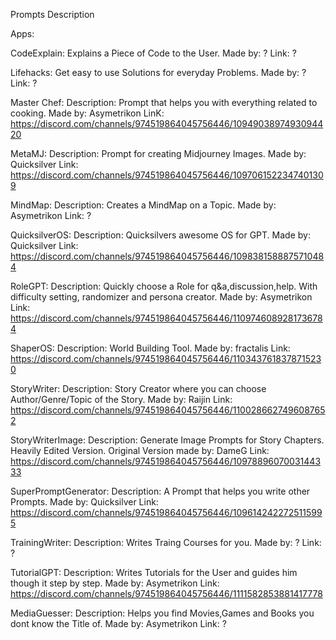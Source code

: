 Prompts Description

Apps:

CodeExplain:
Explains a Piece of Code to the User.
Made by: ?
Link: ?

Lifehacks:
Get easy to use Solutions for everyday Problems.
Made by: ?
Link: ?

Master Chef:
Description: Prompt that helps you with everything related to cooking.
Made by: Asymetrikon
LinK: https://discord.com/channels/974519864045756446/1094903897493094420

MetaMJ:
Description: Prompt for creating Midjourney Images.
Made by: Quicksilver
Link: https://discord.com/channels/974519864045756446/1097061522347401309

MindMap:
Description: Creates a MindMap on a Topic.
Made by: Asymetrikon
Link: ?

QuicksilverOS:
Description: Quicksilvers awesome OS for GPT.
Made by: Quicksilver
Link: https://discord.com/channels/974519864045756446/1098381588875710484

RoleGPT:
Description: Quickly choose a Role for q&a,discussion,help. With difficulty setting, randomizer and persona creator.
Made by: Asymetrikon
Link: https://discord.com/channels/974519864045756446/1109746089281736784

ShaperOS:
Description: World Building Tool.
Made by: fractalis
Link: https://discord.com/channels/974519864045756446/1103437618378715230

StoryWriter:
Description: Story Creator where you can choose Author/Genre/Topic of the Story.
Made by: Raijin
Link: https://discord.com/channels/974519864045756446/1100286627496087652

StoryWriterImage:
Description: Generate Image Prompts for Story Chapters. Heavily Edited Version.
Original Version made by: DameG
Link: https://discord.com/channels/974519864045756446/1097889607003144333

SuperPromptGenerator:
Description: A Prompt that helps you write other Prompts.
Made by: Quicksilver
Link: https://discord.com/channels/974519864045756446/1096142422725115995

TrainingWriter:
Description: Writes Traing Courses for you.
Made by: ?
Link: ?

TutorialGPT:
Description: Writes Tutorials for the User and guides him though it step by step.
Made by: Asymetrikon
Link: https://discord.com/channels/974519864045756446/1111582853881417778

MediaGuesser:
Description: Helps you find Movies,Games and Books you dont know the Title of.
Made by: Asymetrikon
Link: ?
